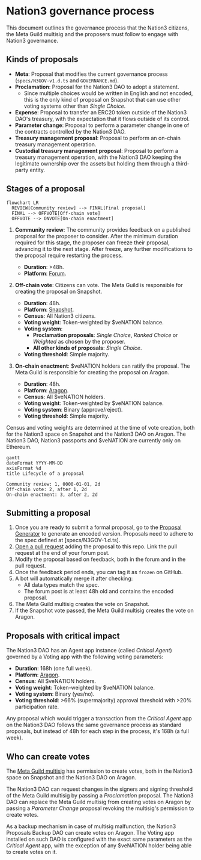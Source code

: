 # Nation3 governance process

This document outlines the governance process that the Nation3 citizens, the Meta Guild multisig and the proposers must follow to engage with Nation3 governance.

## Kinds of proposals

- **Meta**: Proposal that modifies the current governance process (`specs/N3GOV-v1.d.ts` and `GOVERNANCE.md`).
- **Proclamation**: Proposal for the Nation3 DAO to adopt a statement.
  - Since multiple choices would be written in English and not encoded, this is the only kind of proposal on Snapshot that can use other voting systems other than _Single Choice_.
- **Expense**: Proposal to transfer an ERC20 token outside of the Nation3 DAO's treasury, with the expectation that it flows outside of its control.
- **Parameter change**: Proposal to perform a parameter change in one of the contracts controlled by the Nation3 DAO.
- **Treasury management proposal**: Proposal to perform an on-chain treasury management operation.
- **Custodial treasury management proposal**: Proposal to perform a treasury management operation, with the Nation3 DAO keeping the legitimate ownership over the assets but holding them through a third-party entity.

## Stages of a proposal

```mermaid
flowchart LR
  REVIEW[Community review] --> FINAL[Final proposal]
  FINAL --> OFFVOTE[Off-chain vote]
  OFFVOTE --> ONVOTE[On-chain enactment]
```

1. **Community review**: The community provides feedback on a published proposal for the proposer to consider. After the minimum duration required for this stage, the proposer can freeze their proposal, advancing it to the next stage. After freeze, any further modifications to the proposal require restarting the process.
   - **Duration**: >48h.
   - **Platform**: [Forum](https://forum.nation3.org).
2. **Off-chain vote**: Citizens can vote. The Meta Guild is responsible for creating the proposal on Snapshot.

   - **Duration**: 48h.
   - **Platform**: [Snapshot](https://snapshot.org/#/nation3.eth).
   - **Census**: All Nation3 citizens.
   - **Voting weight**: Token-weighted by $veNATION balance.
   - **Voting system**:
     - **Proclamation proposals**: _Single Choice_, _Ranked Choice_ or _Weighted_ as chosen by the proposer.
     - **All other kinds of proposals**: _Single Choice_.
   - **Voting threshold**: Simple majority.

3. **On-chain enactment**: $veNATION holders can ratify the proposal. The Meta Guild is responsible for creating the proposal on Aragon.
   - **Duration**: 48h.
   - **Platform**: [Aragon](https://client.aragon.org/#/nation3/0x92462953792d3e84af56edfc74d93e5885d38cc0/).
   - **Census**: All $veNATION holders.
   - **Voting weight**: Token-weighted by $veNATION balance.
   - **Voting system**: Binary (approve/reject).
   - **Voting threshold**: Simple majority.

Census and voting weights are determined at the time of vote creation, both for the Nation3 space on Snapshot and the Nation3 DAO on Aragon. The Nation3 DAO, Nation3 passports and $veNATION are currently only on Ethereum.

```mermaid
gantt
dateFormat YYYY-MM-DD
axisFormat %d
title Lifecycle of a proposal

Community review: 1, 0000-01-01, 2d
Off-chain vote: 2, after 1, 2d
On-chain enactment: 3, after 2, 2d
```

## Submitting a proposal

1. Once you are ready to submit a formal proposal, go to the [Proposal Generator](https://gov.nation3.org/proposals/create) to generate an encoded version. Proposals need to adhere to the spec defined at [specs/N3GOV-1.d.ts].
2. [Open a pull request](https://github.com/nation3/governance/pull/new) adding the proposal to this repo. Link the pull request at the end of your forum post.
3. Modify the proposal based on feedback, both in the forum and in the pull request.
4. Once the feedback period ends, you can tag it as `frozen` on GitHub.
5. A bot will automatically merge it after checking:
   - All data types match the spec.
   - The forum post is at least 48h old and contains the encoded proposal.
6. The Meta Guild multisig creates the vote on Snapshot.
7. If the Snapshot vote passed, the Meta Guild multisig creates the vote on Aragon.

## Proposals with critical impact

The Nation3 DAO has an Agent app instance (called _Critical Agent_) governed by a Voting app with the following voting parameters:

- **Duration**: 168h (one full week).
- **Platform**: [Aragon](https://client.aragon.org/#/nation3/0xfbad11cb39f62cf5248b2d85e3fb36df99df758e/).
- **Census**: All $veNATION holders.
- **Voting weight**: Token-weighted by $veNATION balance.
- **Voting system**: Binary (yes/no).
- **Voting threshold**: >66% (supermajority) approval threshold with >20% participation rate.

Any proposal which would trigger a transaction from the _Critical Agent_ app on the Nation3 DAO follows the same governance process as standard proposals, but instead of 48h for each step in the process, it's 168h (a full week).

## Who can create votes

The [Meta Guild multisig](https://gnosis-safe.io/app/eth:0x7fFf737ae9FdDD6E28Fe8B8F0F4dE69Bb8e7a885) has permission to create votes, both in the Nation3 space on Snapshot and the Nation3 DAO on Aragon.

The Nation3 DAO can request changes in the signers and signing threshold of the Meta Guild multisig by passing a _Proclamation_ proposal. The Nation3 DAO can replace the Meta Guild multisig from creating votes on Aragon by passing a _Parameter Change_ proposal revoking the multisig's permission to create votes.

As a backup mechanism in case of multisig malfunction, the Nation3 Proposals Backup DAO can create votes on Aragon. The Voting app installed on such DAO is configured with the exact same parameters as the _Critical Agent_ app, with the exception of any $veNATION holder being able to create votes on it.
